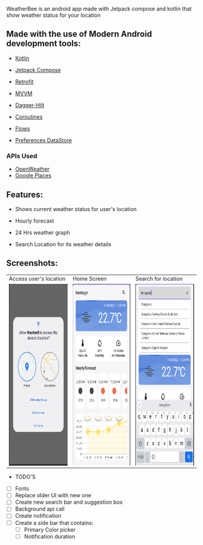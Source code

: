 WeatherBee is an android app made with Jetpack compose and kotlin that show weather status for your location

## Made with the use of Modern Android development tools:

- [Kotlin](https://developer.android.com/kotlin)

- [Jetpack Compose](https://developer.android.com/jetpack/compose)

- [Retrofit](https://square.github.io/retrofit/)

- [MVVM](https://developer.android.com/jetpack/guide)

- [Dagger-Hilt](https://developer.android.com/training/dependency-injection/hilt-android) 

- [Coroutines](https://developer.android.com/kotlin/coroutines)

- [Flows](https://developer.android.com/kotlin/flow)

- [Preferences DataStore](https://developer.android.com/topic/libraries/architecture/datastore)

### APIs Used
* [OpenWeather](https://openweathermap.org/)
* [Google Places](https://developers.google.com/maps/documentation/places/web-service/overview)

## Features:

- Shows current weather status for user's location

- Hourly forecast

- 24 Hrs weather graph

- Search Location for its weather details

## Screenshots:

<table>
  <tr>
     <td>Access user's location</td>
     <td>Home Screen</td>
     <td>Search for location</td>
  </tr>
  <tr>
    <td><img src="ss/location.png" width=270 height=480></td>
    <td><img src="ss/homescreen.png" width=270 height=480></td> 
    <td><img src="ss/searchLocation.png" width=270 height=480></td>
  </tr>
 </table>

- TODO'S
- [ ] Fonts
- [ ] Replace older UI with new one
- [ ] Create new search bar and suggestion box
- [ ] Background api call
- [ ] Create notification 
- [ ] Create a side bar  that contains:
  - [ ] Primary Color picker
  - [ ] Notification duration
